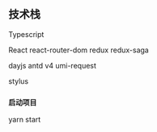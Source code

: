 ## 技术栈

Typescript

React
react-router-dom
redux
redux-saga

dayjs
antd v4
umi-request

stylus

### `启动项目`
yarn start


